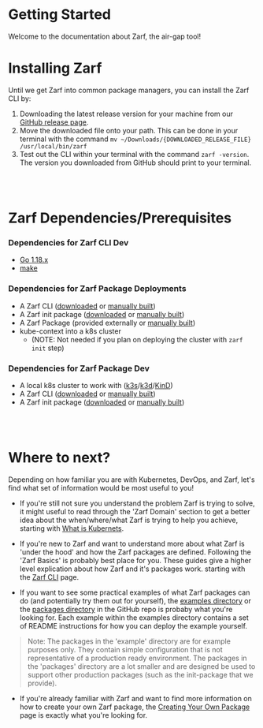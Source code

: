 # Getting Started
Welcome to the documentation about Zarf, the air-gap tool!

# Installing Zarf
<!-- TODO: @JPERRY Look at how other tools/apps do their instillation instructions -->
Until we get Zarf into common package managers, you can install the Zarf CLI by:
1. Downloading the latest release version for your machine from our [GitHub release page](https://github.com/defenseunicorns/zarf/releases).
2. Move the downloaded file onto your path. This can be done in your terminal with the command `mv ~/Downloads/{DOWNLOADED_RELEASE_FILE} /usr/local/bin/zarf`
3. Test out the CLI within your terminal with the command `zarf -version`. The version you downloaded from GitHub should print to your terminal.

<br />
<br />

# Zarf Dependencies/Prerequisites

### Dependencies for Zarf CLI Dev
 - [Go 1.18.x](https://go.dev/doc/install)
 - [make](https://www.gnu.org/software/make/)


### Dependencies for Zarf Package Deployments
 - A Zarf CLI ([downloaded](https://github.com/defenseunicorns/zarf/releases) or [manually built](./user-guide/the-zarf-cli/building-your-own-cli))
 - A Zarf init package ([downloaded](https://github.com/defenseunicorns/zarf/releases) or [manually built](./user-guide/the-zarf-cli/building-your-own-cli))
 - A Zarf Package (provided externally or [manually built](./user-guide/zarf-packages/zarf-packages#building-a-package))
 - kube-context into a k8s cluster 
    - (NOTE: Not needed if you plan on deploying the cluster with `zarf init` step)

### Dependencies for Zarf Package Dev 
 - A local k8s cluster to work with ([k3s](https://k3s.io/)/[k3d](https://k3d.io/v5.4.1/)/[KinD](https://kind.sigs.k8s.io/docs/user/quick-start#installation))
 - A Zarf CLI ([downloaded](https://github.com/defenseunicorns/zarf/releases) or [manually built](./user-guide/the-zarf-cli/building-your-own-cli))
 - A Zarf init package ([downloaded](https://github.com/defenseunicorns/zarf/releases) or [manually built](./user-guide/the-zarf-cli/building-your-own-cli))


<br />
<br />


# Where to next?
<!-- TODO: @JPERRY The goal of this section is to point the different user personas in the right direction. Is this achieving that? -->
Depending on how familiar you are with Kubernetes, DevOps, and Zarf, let's find what set of information would be most useful to you!

* If you're still not sure you understand the problem Zarf is trying to solve, it might useful to read through the 'Zarf Domain' section to get a better idea about the when/where/what Zarf is trying to help you achieve, starting with [What is Kubernets](./understand-the-basics#what-is-kubernetes).

* If you're new to Zarf and want to understand more about what Zarf is 'under the hood' and how the Zarf packages are defined. Following the 'Zarf Basics' is probably best place for you. These guides give a higher level explication about how Zarf and it's packages work.  starting with the [Zarf CLI](./user-guide/the-zarf-cli/the-zarf-cli) page.

* If you want to see some practical examples of what Zarf packages can do (and potentially try them out for yourself), the [examples directory](https://github.com/defenseunicorns/zarf/tree/master/examples) or the [packages directory](https://github.com/defenseunicorns/zarf/tree/master/packages) in the GitHub repo is probaby what you're looking for. Each example within the examples directory contains a set of README instructions for how you can deploy the example yourself.
> Note: The packages in the 'example' directory are for example purposes only. They contain simple configuration that is not representative of a production ready environment. The packages in the 'packages' directory are a lot smaller and are designed be used to support other production packages (such as the init-package that we provide).

<!-- TODO: Fix this link.. -->
* If you're already familiar with Zarf and want to find more information on how to create your own Zarf package, the [Creating Your Own Package](http://google.com) page is exactly what you're looking for.